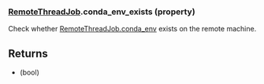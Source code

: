 ### [RemoteThreadJob](RemoteThreadJob.md).conda_env_exists (property)




Check whether [RemoteThreadJob.conda_env](RemoteThreadJob.conda_env.md) exists on the remote machine.

Returns
----------
* (bool)

